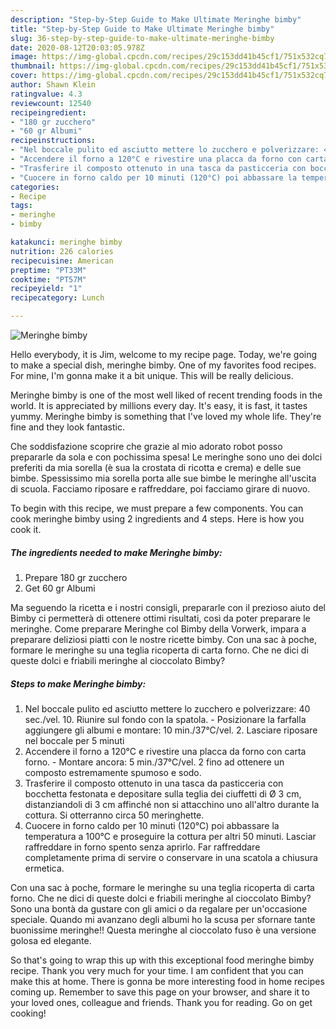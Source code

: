 ```yaml
---
description: "Step-by-Step Guide to Make Ultimate Meringhe bimby"
title: "Step-by-Step Guide to Make Ultimate Meringhe bimby"
slug: 36-step-by-step-guide-to-make-ultimate-meringhe-bimby
date: 2020-08-12T20:03:05.978Z
image: https://img-global.cpcdn.com/recipes/29c153dd41b45cf1/751x532cq70/meringhe-bimby-recipe-main-photo.jpg
thumbnail: https://img-global.cpcdn.com/recipes/29c153dd41b45cf1/751x532cq70/meringhe-bimby-recipe-main-photo.jpg
cover: https://img-global.cpcdn.com/recipes/29c153dd41b45cf1/751x532cq70/meringhe-bimby-recipe-main-photo.jpg
author: Shawn Klein
ratingvalue: 4.3
reviewcount: 12540
recipeingredient:
- "180 gr zucchero"
- "60 gr Albumi"
recipeinstructions:
- "Nel boccale pulito ed asciutto mettere lo zucchero e polverizzare: 40 sec./vel. 10. Riunire sul fondo con la spatola. Posizionare la farfalla aggiungere gli albumi e montare: 10 min./37°C/vel. 2. Lasciare riposare nel boccale per 5 minuti"
- "Accendere il forno a 120°C e rivestire una placca da forno con carta forno. Montare ancora: 5 min./37°C/vel. 2 fino ad ottenere un composto estremamente spumoso e sodo."
- "Trasferire il composto ottenuto in una tasca da pasticceria con bocchetta festonata e depositare sulla teglia dei ciuffetti di Ø 3 cm, distanziandoli di 3 cm affinché non si attacchino uno all&#39;altro durante la cottura. Si otterranno circa 50 meringhette."
- "Cuocere in forno caldo per 10 minuti (120°C) poi abbassare la temperatura a 100°C e proseguire la cottura per altri 50 minuti. Lasciar raffreddare in forno spento senza aprirlo. Far raffreddare completamente prima di servire o conservare in una scatola a chiusura ermetica."
categories:
- Recipe
tags:
- meringhe
- bimby

katakunci: meringhe bimby 
nutrition: 226 calories
recipecuisine: American
preptime: "PT33M"
cooktime: "PT57M"
recipeyield: "1"
recipecategory: Lunch

---
```



![Meringhe bimby](https://img-global.cpcdn.com/recipes/29c153dd41b45cf1/751x532cq70/meringhe-bimby-recipe-main-photo.jpg)

Hello everybody, it is Jim, welcome to my recipe page. Today, we're going to make a special dish, meringhe bimby. One of my favorites food recipes. For mine, I'm gonna make it a bit unique. This will be really delicious.

Meringhe bimby is one of the most well liked of recent trending foods in the world. It is appreciated by millions every day. It's easy, it is fast, it tastes yummy. Meringhe bimby is something that I've loved my whole life. They're fine and they look fantastic.

Che soddisfazione scoprire che grazie al mio adorato robot posso prepararle da sola e con pochissima spesa! Le meringhe sono uno dei dolci preferiti da mia sorella (è sua la crostata di ricotta e crema) e delle sue bimbe. Spessissimo mia sorella porta alle sue bimbe le meringhe all&#39;uscita di scuola. Facciamo riposare e raffreddare, poi facciamo girare di nuovo.


To begin with this recipe, we must prepare a few components. You can cook meringhe bimby using 2 ingredients and 4 steps. Here is how you cook it.

<!--inarticleads1-->

##### The ingredients needed to make Meringhe bimby:

1. Prepare 180 gr zucchero
1. Get 60 gr Albumi


Ma seguendo la ricetta e i nostri consigli, prepararle con il prezioso aiuto del Bimby ci permetterà di ottenere ottimi risultati, così da poter preparare le meringhe. Come preparare Meringhe col Bimby della Vorwerk, impara a preparare deliziosi piatti con le nostre ricette bimby. Con una sac à poche, formare le meringhe su una teglia ricoperta di carta forno. Che ne dici di queste dolci e friabili meringhe al cioccolato Bimby? 

<!--inarticleads2-->

##### Steps to make Meringhe bimby:

1. Nel boccale pulito ed asciutto mettere lo zucchero e polverizzare: 40 sec./vel. 10. Riunire sul fondo con la spatola. - Posizionare la farfalla aggiungere gli albumi e montare: 10 min./37°C/vel. 2. Lasciare riposare nel boccale per 5 minuti
1. Accendere il forno a 120°C e rivestire una placca da forno con carta forno. - Montare ancora: 5 min./37°C/vel. 2 fino ad ottenere un composto estremamente spumoso e sodo.
1. Trasferire il composto ottenuto in una tasca da pasticceria con bocchetta festonata e depositare sulla teglia dei ciuffetti di Ø 3 cm, distanziandoli di 3 cm affinché non si attacchino uno all&#39;altro durante la cottura. Si otterranno circa 50 meringhette.
1. Cuocere in forno caldo per 10 minuti (120°C) poi abbassare la temperatura a 100°C e proseguire la cottura per altri 50 minuti. Lasciar raffreddare in forno spento senza aprirlo. Far raffreddare completamente prima di servire o conservare in una scatola a chiusura ermetica.


Con una sac à poche, formare le meringhe su una teglia ricoperta di carta forno. Che ne dici di queste dolci e friabili meringhe al cioccolato Bimby? Sono una bontà da gustare con gli amici o da regalare per un&#39;occasione speciale. Quando mi avanzano degli albumi ho la scusa per sfornare tante buonissime meringhe!! Questa meringhe al cioccolato fuso è una versione golosa ed elegante. 

So that's going to wrap this up with this exceptional food meringhe bimby recipe. Thank you very much for your time. I am confident that you can make this at home. There is gonna be more interesting food in home recipes coming up. Remember to save this page on your browser, and share it to your loved ones, colleague and friends. Thank you for reading. Go on get cooking!
